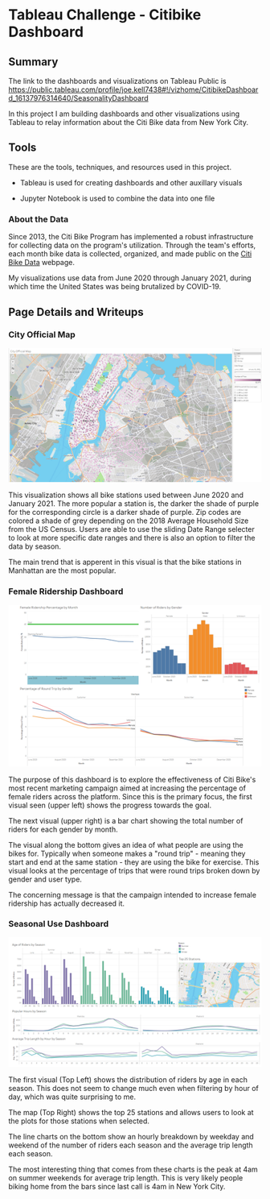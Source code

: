 # Tableau Challenge - Citibike Dashboard

## Summary

The link to the dashboards and visualizations on Tableau Public is <https://public.tableau.com/profile/joe.kell7438#!/vizhome/CitibikeDashboard_16137976314640/SeasonalityDashboard>

In this project I am building dashboards and other visualizations using Tableau to relay information about the Citi Bike data from New York City.

## Tools
These are the tools, techniques, and resources used in this project.

* Tableau is used for creating dashboards and other auxillary visuals

* Jupyter Notebook is used to combine the data into one file

### About the Data

Since 2013, the Citi Bike Program has implemented a robust infrastructure for collecting data on the program's utilization. Through the team's efforts, each month bike data is collected, organized, and made public on the [Citi Bike Data](https://www.citibikenyc.com/system-data) webpage.

My visualizations use data from June 2020 through January 2021, during which time the United States was being brutalized by COVID-19.

## Page Details and Writeups

### City Official Map

![City official map visual](FinalImages/CityOfficial.PNG)

This visualization shows all bike stations used between June 2020 and January 2021. The more popular a station is, the darker the shade of purple for the corresponding circle is a darker shade of purple. Zip codes are colored a shade of grey depending on the 2018 Average Household Size from the US Census. Users are able to use the sliding Date Range selecter to look at more specific date ranges and there is also an option to filter the data by season.

The main trend that is apperent in this visual is that the bike stations in Manhattan are the most popular.


### Female Ridership Dashboard

![Female Ridership Dashboard](FinalImages/FemaleRidership.PNG)

The purpose of this dashboard is to explore the effectiveness of Citi Bike's most recent marketing campaign aimed at increasing the percentage of female riders across the platform. Since this is the primary focus, the first visual seen (upper left) shows the progress towards the goal.

The next visual (upper right) is a bar chart showing the total number of riders for each gender by month.

The visual along the bottom gives an idea of what people are using the bikes for. Typically when someone makes a "round trip" - meaning they start and end at the same station - they are using the bike for exercise. This visual looks at the percentage of trips that were round trips broken down by gender and user type.

The concerning message is that the campaign intended to increase female ridership has actually decreased it.


### Seasonal Use Dashboard

![Seasonality Dashboard](FinalImages/SeasonalityDashboard.PNG)

The first visual (Top Left) shows the distribution of riders by age in each season. This does not seem to change much even when filtering by hour of day, which was quite surprising to me.

The map (Top Right) shows the top 25 stations and allows users to look at the plots for those stations when selected.

The line charts on the bottom show an hourly breakdown by weekday and weekend of the number of riders each season and the average trip length each season.

The most interesting thing that comes from these charts is the peak at 4am on summer weekends for average trip length. This is very likely people biking home from the bars since last call is 4am in New York City.